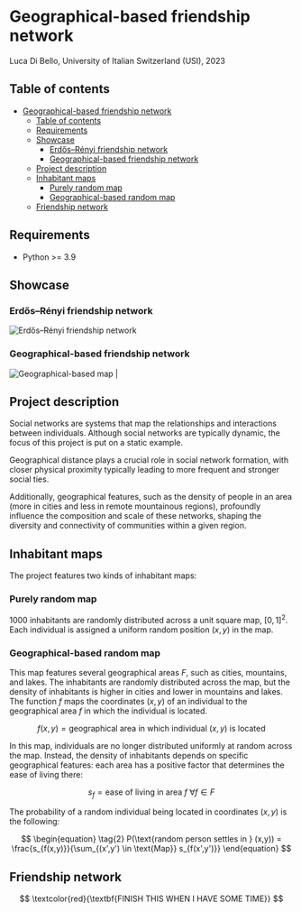 # Geographical-based friendship network<!-- omit in toc-->

Luca Di Bello, University of Italian Switzerland (USI), 2023

## Table of contents<!-- omit in toc-->

- [Geographical-based friendship network](#geographical-based-friendship-network)
  - [Table of contents](#table-of-contents)
  - [Requirements](#requirements)
  - [Showcase ](#showcase-)
    - [Erdős–Rényi friendship network](#erdősrényi-friendship-network)
    - [Geographical-based friendship network](#geographical-based-friendship-network-1)
  - [Project description](#project-description)
  - [Inhabitant maps](#inhabitant-maps)
    - [Purely random map](#purely-random-map)
    - [Geographical-based random map](#geographical-based-random-map)
  - [Friendship network](#friendship-network)

## Requirements

- Python >= 3.9

## Showcase <!-- GIFS -->

### Erdős–Rényi friendship network

![Erdős–Rényi friendship network](./assets/erdos-renyi-friendship-network-simulation.gif)

### Geographical-based friendship network

![Geographical-based map](./assets/geographical-friendship-network-simulation.gif) |

## Project description

Social networks are systems that map the relationships and interactions between individuals. Although social networks are typically dynamic, the focus of this project is put on a static example.

Geographical distance plays a crucial role in social network formation, with closer physical proximity typically leading to more frequent and stronger social ties.

Additionally, geographical features, such as the density of people in an area (more in cities and less in remote mountainous regions), profoundly influence the composition and scale of these networks, shaping the diversity and connectivity of communities within a given region.

## Inhabitant maps

The project features two kinds of inhabitant maps:

### Purely random map

1000 inhabitants are randomly distributed across a unit square map, $[0,1]^2$. Each individual is assigned a uniform random position $(x,y)$ in the map.

### Geographical-based random map

This map features several geographical areas $F$, such as cities, mountains, and lakes. The inhabitants are randomly distributed across the map, but the density of inhabitants is higher in cities and lower in mountains and lakes. The function $f$ maps the coordinates $(x, y)$ of an individual to the geographical area $f$ in which the individual is located.

$$
f(x,y) = \text{geographical area in which individual } (x,y) \text{ is located}
$$

In this map, individuals are no longer distributed uniformly at random across the map. Instead, the density of inhabitants depends on specific geographical features: each area has a positive factor that determines the ease of living there:

$$
\begin{equation*} \tag{1}
s_f = \text{ease of living in area } f \ \forall f \in F
\end{equation*}
$$

The probability of a random individual being located in coordinates $(x,y)$ is the following:

$$
\begin{equation} \tag{2}
P(\text{random person settles in } (x,y)) = \frac{s_{f(x,y)}}{\sum_{(x',y') \in \text{Map}} s_{f(x',y')}}
\end{equation}
$$

## Friendship network

$$
\textcolor{red}{\textbf{FINISH THIS WHEN I HAVE SOME TIME}}
$$
